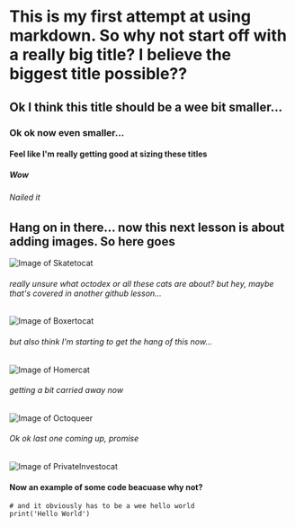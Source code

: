 # This is my first attempt at using markdown. So why not start off with a really big title? I believe the biggest title possible??
## Ok I think this title should be a wee bit smaller...
### Ok ok now even smaller...
#### Feel like I'm really getting good at sizing these titles
##### Wow
###### Nailed it

## Hang on in there... now this next lesson is about adding images. So here goes 
![Image of Skatetocat](https://octodex.github.com/images/skatetocat.png)
###### really unsure what octodex or all these cats are about? but hey, maybe that's covered in another github lesson...
![Image of Boxertocat](https://octodex.github.com/images/boxertocat_octodex.jpg)
###### but also think I'm starting to get the hang of this now...
![Image of Homercat](https://octodex.github.com/images/homercat.png)
###### getting a bit carried away now
![Image of Octoqueer](https://octodex.github.com/images/Octoqueer.png)
###### Ok ok last one coming up, promise
![Image of PrivateInvestocat](https://octodex.github.com/images/privateinvestocat.jpg)

#### Now an example of some code beacuase why not?
``` python3
# and it obviously has to be a wee hello world
print('Hello World')
```
